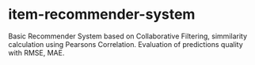 # item-recommender-system
Basic Recommender System based on Collaborative Filtering, simmilarity calculation using Pearsons Correlation. Evaluation of predictions quality with RMSE, MAE.
